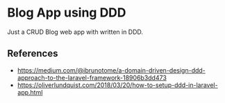 # Blog App using DDD
Just a CRUD Blog web app with written in DDD.

## References
- https://medium.com/@ibrunotome/a-domain-driven-design-ddd-approach-to-the-laravel-framework-18906b3dd473
- https://oliverlundquist.com/2018/03/20/how-to-setup-ddd-in-laravel-app.html